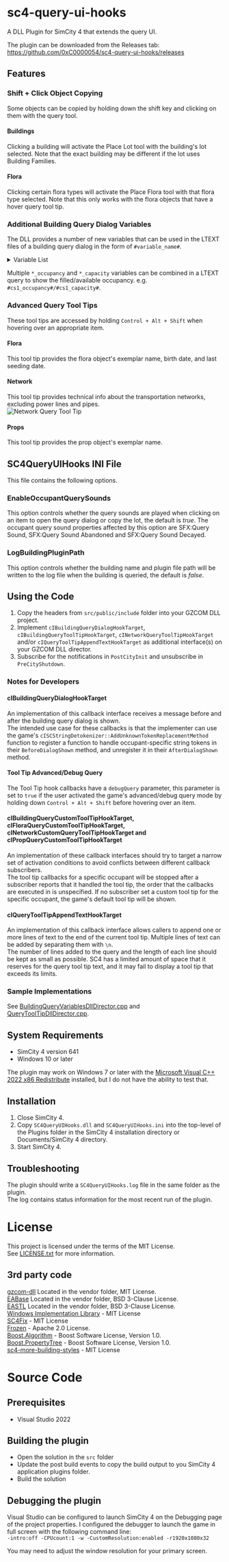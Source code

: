 # sc4-query-ui-hooks

A DLL Plugin for SimCity 4 that extends the query UI.   

The plugin can be downloaded from the Releases tab: https://github.com/0xC0000054/sc4-query-ui-hooks/releases

## Features

### Shift + Click Object Copying

Some objects can be copied by holding down the shift key and clicking on them with the query tool.

#### Buildings

Clicking a building will activate the Place Lot tool with the building's lot selected.
Note that the exact building may be different if the lot uses Building Families.

#### Flora

Clicking certain flora types will activate the Place Flora tool with that flora type selected.
Note that this only works with the flora objects that have a hover query tool tip.

### Additional Building Query Dialog Variables

The DLL provides a number of new variables that can be used in the LTEXT files
of a building query dialog in the form of `#variable_name#`.
<details>
<summary>Variable List</summary>

| Name | Description |
|------|-------------|
| building_full_funding_capacity | The cost for Education, Fire, Health, Police and Power buildings at the full (100%) capacity. For Fire and Police stations this is the coverage radius. |
| building_full_funding_coverage | The cost for Education, and Health buildings at the full (100%) coverage radius (School Bus/Ambulance). |
| building_is_w2w | Shows a 'Yes' or 'No' value based on whether the building has a W2W occupant group. |
| building_styles | Shows a building's styles in a pipe-separated list. |
| building_style_lines | Shows a list of the building's styles, with each style after the first one on its own line.<br>E.g:`Chicago 1890`<br>`New York 1940` |
| building_summary | The building summary the game shows in its hover tool tips. E.g: `Low-Wealth Residential` |
| growth_stage | The growth stage of the building's lot. |
| mysim_name | The name of the MySim that lives in the selected residence. |
| r1_occupancy | The current number of R§ occupants. |
| r1_capacity | The R§ occupant capacity. |
| r2_occupancy | The current number of R§§ occupants. |
| r2_capacity | The R§§ occupant capacity. |
| r3_occupancy | The current number of R§§§ occupants. |
| r3_capacity | The R§§§ occupant capacity. |
| cs1_occupancy | The current number of Cs§ occupants. |
| cs1_capacity | The Cs§ occupant capacity. |
| cs2_occupancy | The current number of Cs§§ occupants. |
| cs2_capacity | The Cs§§ occupant capacity. |
| cs3_occupancy | The current number of Cs§§§ occupants. |
| cs3_capacity | The Cs§§§ occupant capacity. |
| co2_occupancy | The current number of Co§§ occupants. |
| co2_capacity | The Co§§ occupant capacity. |
| co3_occupancy | The current number of Co§§§ occupants. |
| co3_capacity | The Co§§§ occupant capacity. |
| ir_occupancy | The current number of I-R occupants. |
| ir_capacity | The I-R occupant capacity. |
| id_occupancy | The current number of I-D occupants. |
| id_capacity | The I-D occupant capacity. |
| im_occupancy | The current number of I-M occupants. |
| im_capacity | The I-M occupant capacity. |
| iht_occupancy | The current number of I-HT occupants. |
| iht_capacity | The I-HT occupant capacity. |
</details>

Multiple `*_occupancy` and `*_capacity` variables can be combined in a LTEXT query to show the filled/available occupancy.
e.g. `#cs1_occupancy#/#cs1_capacity#`.

### Advanced Query Tool Tips

These tool tips are accessed by holding `Control + Alt + Shift` when hovering over an appropriate item.

#### Flora

This tool tip provides the flora object's exemplar name, birth date, and last seeding date.

#### Network

This tool tip provides technical info about the transportation networks, excluding power lines and pipes.   
![Network Query Tool Tip](images/CustomNetworkTooltip.jpg)

#### Props

This tool tip provides the prop object's exemplar name.

## SC4QueryUIHooks INI File

This file contains the following options.

### EnableOccupantQuerySounds

This option controls whether the query sounds are played when clicking on an item to open the query dialog
or copy the lot, the default is _true_.
The occupant query sound properties affected by this option are SFX:Query Sound, SFX:Query Sound Abandoned and SFX:Query Sound Decayed.

### LogBuildingPluginPath

This option controls whether the building name and plugin file path will be written to the log file when the
building is queried, the default is _false_.

## Using the Code

1. Copy the headers from `src/public/include` folder into your GZCOM DLL project.
2. Implement `cIBuildingQueryDialogHookTarget`, `cIBuildingQueryToolTipHookTarget`, `cINetworkQueryToolTipHookTarget` and/or
`cIQueryToolTipAppendTextHookTarget` as additional interface(s) on your GZCOM DLL director.
3. Subscribe for the notifications in `PostCityInit` and unsubscribe in `PreCityShutdown`.

### Notes for Developers

#### cIBuildingQueryDialogHookTarget

An implementation of this callback interface receives a message before and after the building query dialog is shown.    
The intended use case for these callbacks is that the implementer can use the game's `cISCStringDetokenizer::AddUnknownTokenReplacementMethod` function
to register a function to handle occupant-specific string tokens in their `BeforeDialogShown` method, and unregister it in their `AfterDialogShown` method.

#### Tool Tip Advanced/Debug Query

The Tool Tip hook callbacks have a `debugQuery` parameter, this parameter is set to `true` if the user activated the
game's advanced/debug query mode by holding down `Control + Alt + Shift` before hovering over an item.

#### cIBuildingQueryCustomToolTipHookTarget, cIFloraQueryCustomToolTipHookTarget, cINetworkCustomQueryToolTipHookTarget and cIPropQueryCustomToolTipHookTarget

An implementation of these callback interfaces should try to target a narrow set of activation conditions
to avoid conflicts between different callback subscribers.    
The tool tip callbacks for a specific occupant will be stopped after a subscriber reports that it handled
the tool tip, the order that the callbacks are executed in is unspecified.
If no subscriber set a custom tool tip for the specific occupant, the game's default tool tip will be shown.

#### cIQueryToolTipAppendTextHookTarget

An implementation of this callback interface allows callers to append one or more lines of text to the end of
the current tool tip. Multiple lines of text can be added by separating them with `\n`.    
The number of lines added to the query and the length of each line should be kept as small as possible. SC4
has a limited amount of space that it reserves for the query tool tip text, and it may fail to display a tool
tip that exceeds its limits.

### Sample Implementations

See [BuildingQueryVariablesDllDirector.cpp](src/child-directors/BuildingQueryVariablesDllDirector.cpp) and [QueryToolTipDllDirector.cpp](src/child-directors/QueryToolTipDllDirector.cpp).

## System Requirements

* SimCity 4 version 641
* Windows 10 or later

The plugin may work on Windows 7 or later with the [Microsoft Visual C++ 2022 x86 Redistribute](https://aka.ms/vs/17/release/vc_redist.x86.exe) installed, but I do not have the ability to test that.

## Installation

1. Close SimCity 4.
2. Copy `SC4QueryUIHooks.dll` and `SC4QueryUIHooks.ini` into the top-level of the Plugins folder in the SimCity 4 installation directory or Documents/SimCity 4 directory.
3. Start SimCity 4.

## Troubleshooting

The plugin should write a `SC4QueryUIHooks.log` file in the same folder as the plugin.    
The log contains status information for the most recent run of the plugin.

# License

This project is licensed under the terms of the MIT License.    
See [LICENSE.txt](LICENSE.txt) for more information.

## 3rd party code

[gzcom-dll](https://github.com/nsgomez/gzcom-dll/tree/master) Located in the vendor folder, MIT License.    
[EABase](https://github.com/electronicarts/EABase) Located in the vendor folder, BSD 3-Clause License.    
[EASTL](https://github.com/electronicarts/EASTL) Located in the vendor folder, BSD 3-Clause License.    
[Windows Implementation Library](https://github.com/microsoft/wil) - MIT License    
[SC4Fix](https://github.com/nsgomez/sc4fix) - MIT License    
[Frozen](https://github.com/serge-sans-paille/frozen) - Apache 2.0 License.    
[Boost.Algorithm](https://www.boost.org/doc/libs/1_84_0/libs/algorithm/doc/html/index.html) - Boost Software License, Version 1.0.    
[Boost.PropertyTree](https://www.boost.org/doc/libs/1_84_0/doc/html/property_tree.html) - Boost Software License, Version 1.0.    
[sc4-more-building-styles](https://github.com/0xC0000054/sc4-more-building-styles) - MIT License

# Source Code

## Prerequisites

* Visual Studio 2022

## Building the plugin

* Open the solution in the `src` folder
* Update the post build events to copy the build output to you SimCity 4 application plugins folder.
* Build the solution

## Debugging the plugin

Visual Studio can be configured to launch SimCity 4 on the Debugging page of the project properties.
I configured the debugger to launch the game in full screen with the following command line:    
`-intro:off -CPUcount:1 -w -CustomResolution:enabled -r1920x1080x32`

You may need to adjust the window resolution for your primary screen.
